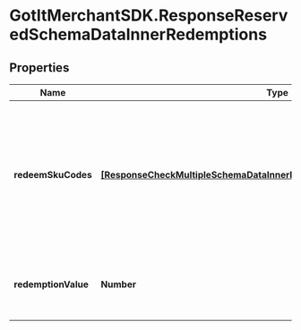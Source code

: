 # GotItMerchantSDK.ResponseReservedSchemaDataInnerRedemptions

## Properties

Name | Type | Description | Notes
------------ | ------------- | ------------- | -------------
**redeemSkuCodes** | [**[ResponseCheckMultipleSchemaDataInnerRedemptionsRedeemSkuCodesInner]**](ResponseCheckMultipleSchemaDataInnerRedemptionsRedeemSkuCodesInner.md) | Contains redeemed SKU information of the voucher (for voucher type is conditional and support sku) | [optional] 
**redemptionValue** | **Number** | Actual redemption value of voucher type &#x3D; conditional | [optional] 


